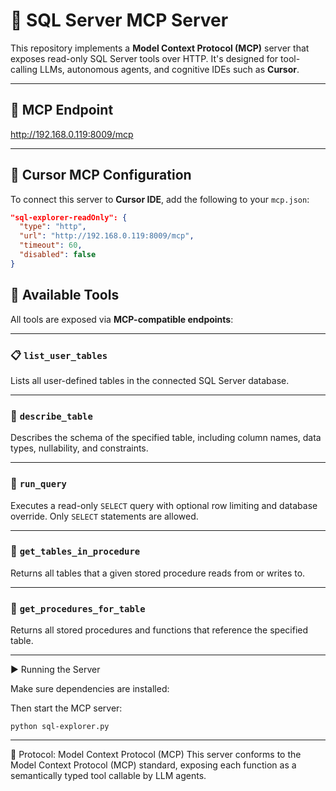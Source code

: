 # 🧠 SQL Server MCP Server

This repository implements a **Model Context Protocol (MCP)** server that exposes read-only SQL Server tools over HTTP. It's designed for tool-calling LLMs, autonomous agents, and cognitive IDEs such as **Cursor**.

---

## 🔌 MCP Endpoint

http://192.168.0.119:8009/mcp


---

## 🔧 Cursor MCP Configuration

To connect this server to **Cursor IDE**, add the following to your `mcp.json`:

```json
"sql-explorer-readOnly": {
  "type": "http",
  "url": "http://192.168.0.119:8009/mcp",
  "timeout": 60,
  "disabled": false
}
```
## 🧰 Available Tools

All tools are exposed via **MCP-compatible endpoints**:

---

### 📋 `list_user_tables`

Lists all user-defined tables in the connected SQL Server database.

---

### 🧬 `describe_table`

Describes the schema of the specified table, including column names, data types, nullability, and constraints.

---

### 🔎 `run_query`

Executes a read-only `SELECT` query with optional row limiting and database override. Only `SELECT` statements are allowed.

---

### 🔁 `get_tables_in_procedure`

Returns all tables that a given stored procedure reads from or writes to.

---

### 🔂 `get_procedures_for_table`

Returns all stored procedures and functions that reference the specified table.


---


▶️ Running the Server

Make sure dependencies are installed:

Then start the MCP server:

```python sql-explorer.py```

---

🧠 Protocol: Model Context Protocol (MCP)
This server conforms to the Model Context Protocol (MCP) standard, exposing each function as a semantically typed tool callable by LLM agents.
